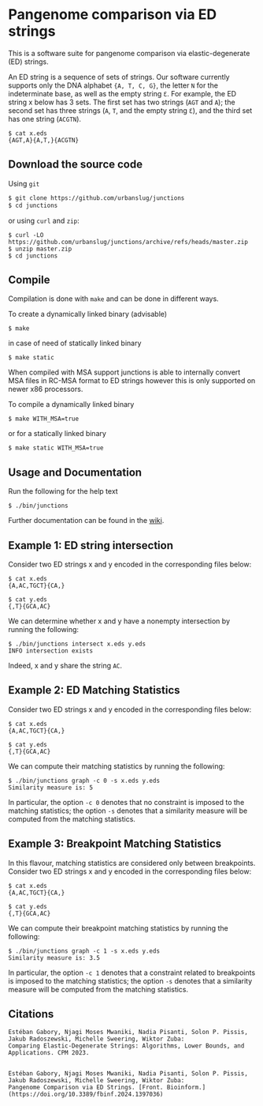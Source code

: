 # Pangenome comparison via ED strings

This is a software suite for pangenome comparison via elastic-degenerate (ED) strings.

An ED string is a sequence of sets of strings. Our software currently supports only the DNA alphabet `{A, T, C, G}`, the letter `N` for the indeterminate base, as well as the empty string `Ɛ`. For example, the ED string x below has 3 sets. The first set has two strings (`AGT` and `A`); the second set has three strings (`A`, `T`, and the empty string `Ɛ`), and the third set has one string (`ACGTN`).

```
$ cat x.eds
{AGT,A}{A,T,}{ACGTN}
```

## Download the source code

Using `git`
```sh
$ git clone https://github.com/urbanslug/junctions
$ cd junctions
```

or using `curl` and `zip`:
```
$ curl -LO https://github.com/urbanslug/junctions/archive/refs/heads/master.zip
$ unzip master.zip
$ cd junctions
```

## Compile

Compilation is done with `make` and can be done in different ways.

To create a dynamically linked binary (advisable)
```
$ make
```

in case of need of statically linked binary
```
$ make static
```

When compiled with MSA support junctions is able to internally convert MSA 
files in RC-MSA format to ED strings however this is only supported on newer 
x86 processors.

To compile a dynamically linked binary
```
$ make WITH_MSA=true
```

or for a statically linked binary
```
$ make static WITH_MSA=true
```

## Usage and Documentation
Run the following for the help text

```
$ ./bin/junctions
```

Further documentation can be found in the [wiki](https://github.com/urbanslug/junctions/wiki).


## Example 1: ED string intersection
Consider two ED strings x and y encoded in the corresponding files below:

```
$ cat x.eds 
{A,AC,TGCT}{CA,}
```

```
$ cat y.eds 
{,T}{GCA,AC}
```

We can determine whether x and y have a nonempty intersection by running the following:

```
$ ./bin/junctions intersect x.eds y.eds 
INFO intersection exists
```
Indeed, x and y share the string `AC`.

## Example 2: ED Matching Statistics
Consider two ED strings x and y encoded in the corresponding files below:

```
$ cat x.eds 
{A,AC,TGCT}{CA,}
```

```
$ cat y.eds 
{,T}{GCA,AC}
```
We can compute their matching statistics by running the following:

```
$ ./bin/junctions graph -c 0 -s x.eds y.eds 
Similarity measure is: 5
```

In particular, the option `-c 0` denotes that no constraint is imposed to the
matching statistics; the option `-s` denotes that a similarity measure will be
computed from the matching statistics.

## Example 3: Breakpoint Matching Statistics
In this flavour, matching statistics are considered only between breakpoints.
Consider two ED strings x and y encoded in the corresponding files below:

```
$ cat x.eds 
{A,AC,TGCT}{CA,}
```

```
$ cat y.eds 
{,T}{GCA,AC}

```
We can compute their breakpoint matching statistics by running the following:

```
$ ./bin/junctions graph -c 1 -s x.eds y.eds 
Similarity measure is: 3.5
```

In particular, the option `-c 1` denotes that a constraint related to breakpoints 
is imposed to the matching statistics; the option `-s` denotes that a similarity 
measure will be computed from the matching statistics.

## Citations

```
Estéban Gabory, Njagi Moses Mwaniki, Nadia Pisanti, Solon P. Pissis, Jakub Radoszewski, Michelle Sweering, Wiktor Zuba:
Comparing Elastic-Degenerate Strings: Algorithms, Lower Bounds, and Applications. CPM 2023.


Estéban Gabory, Njagi Moses Mwaniki, Nadia Pisanti, Solon P. Pissis, Jakub Radoszewski, Michelle Sweering, Wiktor Zuba:
Pangenome Comparison via ED Strings. [Front. Bioinform.](https://doi.org/10.3389/fbinf.2024.1397036)
```
